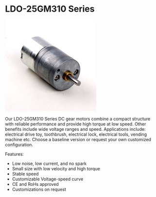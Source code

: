 # LDO-25GM310 Series

![](https://github.com/3rdEyeLabs-io/LDO-Motors/blob/main/Gear%20Motor/LDO-25GM310%20Series/LDO-25GM310%20Series.jpg)

Our LDO-25GM310 Series DC gear motors combine a compact structure with reliable performance and provide high torque at low speed. 
Other benefits include wide voltage ranges and speed. 
Applications include: electrical drive toy, toothbrush, electrical lock, electrical tools, vending machine etc. 
Choose a baseline version or request your own customized configuration.

Features:

* Low noise, low current, and no spark
* Small size with low velocity and high torque
* Stable speed
* Customizable Voltage-speed curve
* CE and RoHs approved
* Customizations on request
